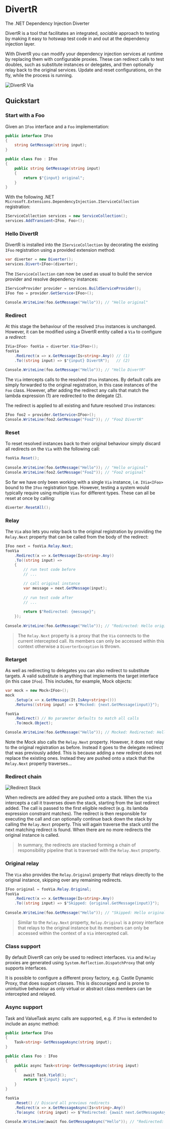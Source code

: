 # DivertR

The .NET Dependency Injection Diverter

DivertR is a tool that facilitates an integrated, *sociable* approach to testing by making it easy to hotswap
test code in and out at the dependency injection layer.

With DivertR you can modify your dependency injection services at runtime by replacing them with configurable proxies.
These can redirect calls to test doubles, such as substitute instances or delegates, and then optionally relay back to the
original services. Update and reset configurations, on the fly, while the process is running.

![DivertR Via](./docs/assets/images/DivertR_Via.svg)

## Quickstart

### Start with a Foo
Given an `IFoo` interface and a `Foo` implementation:

```csharp
public interface IFoo
{
    string GetMessage(string input);
}

public class Foo : IFoo
{
    public string GetMessage(string input)
    {
        return $"{input} original";
    }
}
```

With the following .NET `Microsoft.Extensions.DependencyInjection.IServiceCollection` registration:

```csharp
IServiceCollection services = new ServiceCollection();
services.AddTransient<IFoo, Foo>();
```

### Hello DivertR
DivertR is installed into the `IServiceCollection` by decorating the existing `IFoo` registration using a provided extension method:

```csharp
var diverter = new Diverter();
services.Divert<IFoo>(diverter);
```

The `IServiceCollection` can now be used as usual to build the service provider and resolve dependency instances:

```csharp
IServiceProvider provider = services.BuildServiceProvider();
IFoo foo = provider.GetService<IFoo>();

Console.WriteLine(foo.GetMessage("Hello")); // "Hello original"
```

### Redirect
At this stage the behaviour of the resolved `IFoo` instances is unchanged. However, it can be modified using 
a DivertR entity called a `Via` to configure a *redirect*:

```csharp
IVia<IFoo> fooVia = diverter.Via<IFoo>();
fooVia
    .Redirect(x => x.GetMessage(Is<string>.Any)) // (1)
    .To((string input) => $"{input} DivertR");   // (2)
  
Console.WriteLine(foo.GetMessage("Hello")); // "Hello DivertR"
```

The `Via` intercepts calls to the resolved `IFoo` instances.
By default calls are simply forwarded to the original registration, in this case instances of the `Foo` class.
However, after adding the redirect any calls that match the lambda expression (1) are redirected to the delegate (2).

The redirect is applied to all existing and future resolved `IFoo` instances:

```csharp
IFoo foo2 = provider.GetService<IFoo>();
Console.WriteLine(foo2.GetMessage("Foo2")); // "Foo2 DivertR"
```

### Reset

To reset resolved instances back to their original behaviour simply discard all redirects on the `Via` with the following call:

```csharp
fooVia.Reset();
  
Console.WriteLine(foo.GetMessage("Hello")); // "Hello original"
Console.WriteLine(foo2.GetMessage("Foo2")); // "Foo2 original"
```

So far we have only been working with a single `Via` instance, i.e. `IVia<IFoo>` bound to the `IFoo` registration type.
However, testing a system would typically require using multiple `Vias` for different types.
These can all be reset at once by calling: 

```csharp
diverter.ResetAll();
```

### Relay

The `Via` also lets you *relay* back to the original registration
by providing the `Relay.Next` property that can be called from the body of the redirect:

```csharp
IFoo next = fooVia.Relay.Next;
fooVia
    .Redirect(x => x.GetMessage(Is<string>.Any))
    .To((string input) =>
    {
        // run test code before
        // ...

        // call original instance
        var message = next.GetMessage(input);
    
        // run test code after
        // ...
    
        return $"Redirected: {message}";
    });
  
Console.WriteLine(foo.GetMessage("Hello")); // "Redirected: Hello original"
```

> The `Relay.Next` property is a proxy that the `Via` connects to the current intercepted call.
> Its members can only be accessed within this context otherwise a `DiverterException` is thrown.

### Retarget

As well as redirecting to delegates you can also redirect to substitute targets. A valid 
substitute is anything that implements the target interface (in this case `IFoo`).
This includes, for example, Mock objects:

```csharp
var mock = new Mock<IFoo>();
mock
    .Setup(x => x.GetMessage(It.IsAny<string>()))
    .Returns((string input) => $"Mocked: {next.GetMessage(input)}");

fooVia
    .Redirect() // No parameter defaults to match all calls
    .To(mock.Object);

Console.WriteLine(foo.GetMessage("Hello")); // Mocked: Redirected: Hello original
```

Note the Mock also calls the `Relay.Next` property. However, it does not relay to the original registration as before.
Instead it goes to the delegate redirect that was previously added.
This is because adding a new redirect does not replace the existing ones. Instead they are pushed onto a stack
that the `Relay.Next` property traverses...

### Redirect chain

![Redirect Stack](./docs/assets/images/Redirect_Stack.svg)

When redirects are added they are pushed onto a stack. When the `Via` intercepts a call
it traverses down the stack, starting from the last redirect added. The call is passed to the first eligible redirect (e.g. its lambda expression constraint matches).
The redirect is then responsible for executing the call and can optionally continue back down the stack by calling the `Relay.Next` property. This will again traverse the stack
until the next matching redirect is found. When there are no more redirects the original instance is called.
> In summary, the redirects are stacked forming a chain of responsibility pipeline that is
> traversed with the `Relay.Next` property.

### Original relay

The `Via` also provides the `Relay.Original` property that relays directly to the original instance,
skipping over any remaining redirects.

```csharp
IFoo original = fooVia.Relay.Original;
fooVia
    .Redirect(x => x.GetMessage(Is<string>.Any))
    .To((string input) => $"Skipped: {original.GetMessage(input)}");
  
Console.WriteLine(foo.GetMessage("Hello")); // "Skipped: Hello original"
```

> Similar to the `Relay.Next` property, `Relay.Original` is a proxy interface that relays to the original instance
> but its members can only be accessed within the context of a `Via` intercepted call.

### Class support

By default DivertR can only be used to redirect interfaces. `Via` and `Relay` proxies are generated using `System.Reflection.DispatchProxy`
that only supports interfaces.

It is possible to configure a different proxy factory, e.g. Castle Dynamic Proxy, that does support classes.
This is discouraged and is prone to unintuitive behaviour as only virtual or abstract class members can be intercepted and relayed.

### Async support

Task and ValueTask async calls are supported, e.g. if `IFoo` is extended to include an async method:

```csharp
public interface IFoo
{
    Task<string> GetMessageAsync(string input);
}

public class Foo : IFoo
{
    public async Task<string> GetMessageAsync(string input)
    {
        await Task.Yield();
        return $"{input} async";
    }
}

fooVia
    .Reset() // Discard all previous redirects
    .Redirect(x => x.GetMessageAsync(Is<string>.Any))
    .To(async (string input) => $"Redirected: {await next.GetMessageAsync(input)}");

Console.WriteLine(await foo.GetMessageAsync("Hello")); // "Redirected: Hello async"
```

